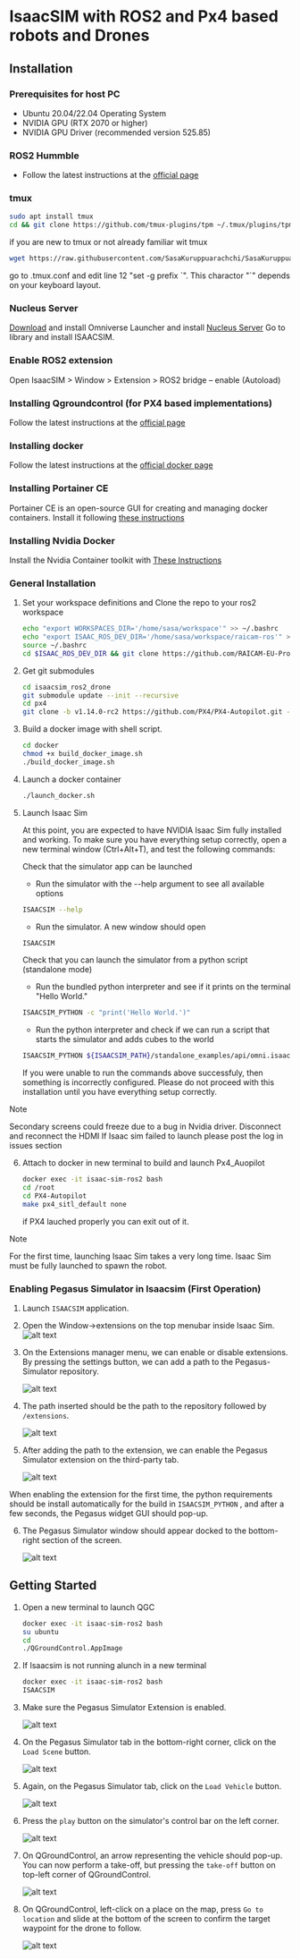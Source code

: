 # IsaacSIM with ROS2 and Px4 based robots and Drones

## Installation

### Prerequisites for host PC
- Ubuntu 20.04/22.04 Operating System
- NVIDIA GPU (RTX 2070 or higher)
- NVIDIA GPU Driver (recommended version 525.85)

### ROS2 Hummble 
- Follow the latest instructions at the [official page](https://docs.ros.org/en/humble/Installation.html)

### tmux
```bash
sudo apt install tmux
cd && git clone https://github.com/tmux-plugins/tpm ~/.tmux/plugins/tpm
```

if you are new to tmux or not already familiar wit tmux
```bash
wget https://raw.githubusercontent.com/SasaKuruppuarachchi/SasaKuruppuarachchi/main/.tmux.conf -P ~/
```
go to .tmux.conf and edit line 12 "set -g prefix \`". This charactor "\`" depends on your keyboard layout.

### Nucleus Server
[Download](https://docs.omniverse.nvidia.com/install-guide/latest/workstation-install.html) and install Omniverse Launcher and install [Nucleus Server](https://docs.omniverse.nvidia.com/launcher/latest/workstation-launcher.html#collaboration-tab)
Go to library and install ISAACSIM.

### Enable ROS2 extension
Open IsaacSIM > Window > Extension > ROS2 bridge – enable (Autoload)

### Installing Qgroundcontrol (for PX4 based implementations)
Follow the latest instructions at the [official page](https://docs.qgroundcontrol.com/master/en/qgc-user-guide/getting_started/download_and_install.html)

### Installing docker
Follow the latest instructions at the [official docker page](https://docs.docker.com/engine/install/ubuntu/)

### Installing Portainer CE
Portainer CE is an open-source GUI for creating and managing docker containers. Install it following [these instructions](https://docs.portainer.io/start/install-ce/server/docker/linux)

### Installing Nvidia Docker
Install the Nvidia Container toolkit with [These Instructions](https://docs.nvidia.com/datacenter/cloud-native/container-toolkit/latest/install-guide.html)

### General Installation

1. Set your workspace definitions and Clone the repo to your ros2 workspace
   ```bash
   echo "export WORKSPACES_DIR='/home/sasa/workspace'" >> ~/.bashrc
   echo "export ISAAC_ROS_DEV_DIR='/home/sasa/workspace/raicam-ros'" >> ~/.bashrc
   source ~/.bashrc
   cd $ISAAC_ROS_DEV_DIR && git clone https://github.com/RAICAM-EU-Project/isaac_ros_common.git -b your_branch
   ```

2. Get git submodules
   ```bash
   cd isaacsim_ros2_drone
   git submodule update --init --recursive
   cd px4
   git clone -b v1.14.0-rc2 https://github.com/PX4/PX4-Autopilot.git --recursive
   ```

3. Build a docker image with shell script.
   ```bash
   cd docker
   chmod +x build_docker_image.sh
   ./build_docker_image.sh
   ```

4. Launch a docker container
   ```bash
   ./launch_docker.sh
   ```
5. Launch Isaac Sim

   At this point, you are expected to have NVIDIA Isaac Sim fully installed and working. To make sure you have everything setup correctly, open a new terminal window (Ctrl+Alt+T), and test the following commands:

   Check that the simulator app can be launched

   - Run the simulator with the --help argument to see all available options
   ```bash
   ISAACSIM --help
   ```
   - Run the simulator. A new window should open
   ```bash
   ISAACSIM
   ```
   Check that you can launch the simulator from a python script (standalone mode)

   - Run the bundled python interpreter and see if it prints on the terminal "Hello World."
   ```bash
   ISAACSIM_PYTHON -c "print('Hello World.')"
   ```

   - Run the python interpreter and check if we can run a script that starts the simulator and adds cubes to the world
   ```bash
   ISAACSIM_PYTHON ${ISAACSIM_PATH}/standalone_examples/api/omni.isaac.core/add_cubes.py
   ```

   If you were unable to run the commands above successfuly, then something is incorrectly configured. Please do not proceed with this installation until you have everything setup correctly.

> [!NOTE]
> Secondary screens could freeze due to a bug in Nvidia driver. Disconnect and reconnect the HDMI
> If Isaac sim failed to launch please post the log in issues section

6. Attach to docker in new terminal to build and launch Px4_Auopilot
   ```bash
   docker exec -it isaac-sim-ros2 bash
   cd /root
   cd PX4-Autopilot
   make px4_sitl_default none
   ```
   if PX4 lauched properly you can exit out of it.

> [!NOTE]
> For the first time, launching Isaac Sim takes a very long time.
> Isaac Sim must be fully launched to spawn the robot.

### Enabling Pegasus Simulator in Isaacsim (First Operation)

1. Launch ``ISAACSIM`` application.

2. Open the Window->extensions on the top menubar inside Isaac Sim.
   ![alt text](https://github.com/PegasusSimulator/PegasusSimulator/blob/main/docs/_static/extensions_menu_bar.png)

3. On the Extensions manager menu, we can enable or disable extensions. By pressing the settings button, we can 
add a path to the Pegasus-Simulator repository.

   ![alt text](https://github.com/PegasusSimulator/PegasusSimulator/blob/main/docs/_static/extensions_widget.png)

4. The path inserted should be the path to the repository followed by ``/extensions``.

   ![alt text](https://github.com/PegasusSimulator/PegasusSimulator/blob/main/docs/_static/ading_extension_path.png)


5. After adding the path to the extension, we can enable the Pegasus Simulator extension on the third-party tab.

   ![alt text](https://github.com/PegasusSimulator/PegasusSimulator/blob/main/docs/_static/pegasus_inside_extensions_menu.png)


When enabling the extension for the first time, the python requirements should be install automatically for the build in 
``ISAACSIM_PYTHON`` , and after a few seconds, the Pegasus widget GUI should pop-up.

6. The Pegasus Simulator window should appear docked to the bottom-right section of the screen.

   ![alt text](https://github.com/PegasusSimulator/PegasusSimulator/blob/main/docs/_static/pegasus_gui_example.png)

## Getting Started

1. Open a new terminal to launch QGC
   ```bash
   docker exec -it isaac-sim-ros2 bash
   su ubuntu
   cd
   ./QGroundControl.AppImage
   ```

2. If Isaacsim is not running alunch in a new terminal
   ```bash
   docker exec -it isaac-sim-ros2 bash
   ISAACSIM
   ```
3. Make sure the Pegasus Simulator Extension is enabled.

   ![alt text](https://github.com/PegasusSimulator/PegasusSimulator/blob/main/docs/_static/pegasus_inside_extensions_menu.png)

4. On the Pegasus Simulator tab in the bottom-right corner, click on the ``Load Scene`` button.

   ![alt text](https://github.com/PegasusSimulator/PegasusSimulator/blob/main/docs/_static/tutorials/load_scene.png)

5. Again, on the Pegasus Simulator tab, click on the ``Load Vehicle`` button.

   ![alt text](https://github.com/PegasusSimulator/PegasusSimulator/blob/main/docs/_static/tutorials/load_vehicle.png)
6. Press the ``play`` button on the simulator's control bar on the left corner.

   ![alt text](https://github.com/PegasusSimulator/PegasusSimulator/blob/main/docs/_static/tutorials/play.png)

7. On QGroundControl, an arrow representing the vehicle should pop-up. You can now perform a take-off, but pressing the
``take-off`` button on top-left corner of QGroundControl.

   ![alt text](https://github.com/PegasusSimulator/PegasusSimulator/blob/main/docs/_static/tutorials/take_off.png)

8. On QGroundControl, left-click on a place on the map, press ``Go to location`` and slide at the bottom of the screen
to confirm the target waypoint for the drone to follow.

   ![alt text](https://github.com/PegasusSimulator/PegasusSimulator/blob/main/docs/_static/tutorials/go_to_location.png)


<!-- 7. Build ros2 source codes
   ```bash
   colcon build && source install/setup.bash
   ```

8. Launch the package

   7.1. For Mobile Robot
   - To launch simulator
   ```bash
   ros2 run isaac_ros2_scripts launcher
   ``` -->





